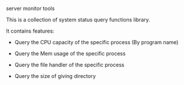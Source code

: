server monitor tools

This is a collection of system status query functions library.

It contains features:

 * Query the CPU capacity of the specific process (By program name)
 
 * Query the Mem usage of the specific process
 
 * Query the file handler of the specific process

 * Query the size of giving directory




